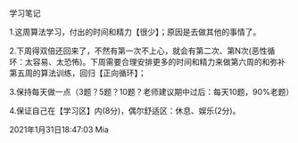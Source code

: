 学习笔记

1.这周算法学习，付出的时间和精力【很少】；原因是去做其他的事情了。



2.下周得双倍还回来了，不然有第一次不上心，就会有第二次、第N次(恶性循环：太容易、太恐怖)。下周需要合理安排更多的时间和精力来做第六周的和弥补第五周的算法训练，回归【正向循环】；



3.保持每天做一点（3题？5题？10题？老师建议期中过后：每天10题，90%老题）



4.保证自己在【学习区】内(8分)，偶尔舒适区：休息、娱乐(2分)。





2021年1月31日18:47:03  Mia